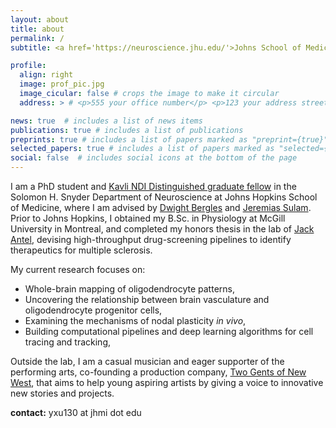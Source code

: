 ```yaml
---
layout: about
title: about
permalink: /
subtitle: <a href='https://neuroscience.jhu.edu/'>Johns School of Medicine, Baltimore, MD</a>

profile:
  align: right
  image: prof_pic.jpg
  image_cicular: false # crops the image to make it circular
  address: > # <p>555 your office number</p> <p>123 your address street</p> <p>Your City, State 12345</p>

news: true  # includes a list of news items
publications: true # includes a list of publications
preprints: true # includes a list of papers marked as "preprint={true}"
selected_papers: true # includes a list of papers marked as "selected={true}"
social: false  # includes social icons at the bottom of the page
---
```


I am a PhD student and [Kavli NDI Distinguished graduate fellow](https://kavlijhu.org/initiatives/awards) in the Solomon H. Snyder Department of Neuroscience at Johns Hopkins School of Medicine, where I am advised by [Dwight Bergles](https://neuroscience.jhu.edu/research/faculty/6) and [Jeremias Sulam](https://sites.google.com/view/jsulam). Prior to Johns Hopkins, I obtained my B.Sc. in Physiology at McGill University in Montreal, and completed my honors thesis in the lab of [Jack Antel](https://www.mcgill.ca/neurology-neurosurgery/jack-p-antel-md), devising high-throughput drug-screening pipelines to identify therapeutics for multiple sclerosis.

My current research focuses on:

- Whole-brain mapping of oligodendrocyte patterns,
- Uncovering the relationship between brain vasculature and oligodendrocyte progenitor cells,
- Examining the mechanisms of nodal plasticity *in vivo*,
- Building computational pipelines and deep learning algorithms for cell tracing and tracking,

Outside the lab, I am a casual musician and eager supporter of the performing arts, co-founding a production company, [Two Gents of New West](https://twogentsnw.weebly.com/), that aims to help young aspiring artists by giving a voice to innovative new stories and projects.



**contact:** yxu130 at jhmi dot edu
